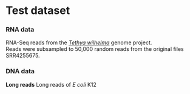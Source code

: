 # Test dataset

### RNA data

RNA-Seq reads from the *[Tethya wilhelma](http://tethya.spongebase.net/)* genome project.   
Reads were subsampled to 50,000 random reads from the original files SRR4255675.    

### DNA data

**Long reads**
Long reads of *E coli* K12
